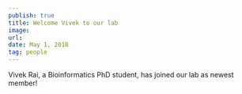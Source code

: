 ```yaml
---
publish: true
title: Welcome Vivek to our lab
image: 
url:
date: May 1, 2018
tag: people
---
```


Vivek Rai, a Bioinformatics PhD student, has joined our lab as newest member!
